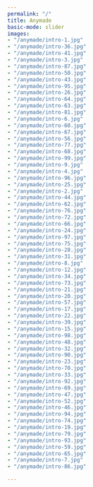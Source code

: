 ```yaml
---
permalink: "/"
title: Anymade
basic-mode: slider
images:
- "/anymade/intro-1.jpg"
- "/anymade/intro-36.jpg"
- "/anymade/intro-41.jpg"
- "/anymade/intro-3.jpg"
- "/anymade/intro-87.jpg"
- "/anymade/intro-50.jpg"
- "/anymade/intro-43.jpg"
- "/anymade/intro-95.jpg"
- "/anymade/intro-26.jpg"
- "/anymade/intro-64.jpg"
- "/anymade/intro-63.jpg"
- "/anymade/intro-81.jpg"
- "/anymade/intro-6.jpg"
- "/anymade/intro-60.jpg"
- "/anymade/intro-67.jpg"
- "/anymade/intro-56.jpg"
- "/anymade/intro-77.jpg"
- "/anymade/intro-68.jpg"
- "/anymade/intro-99.jpg"
- "/anymade/intro-9.jpg"
- "/anymade/intro-4.jpg"
- "/anymade/intro-96.jpg"
- "/anymade/intro-25.jpg"
- "/anymade/intro-2.jpg"
- "/anymade/intro-44.jpg"
- "/anymade/intro-62.jpg"
- "/anymade/intro-76.jpg"
- "/anymade/intro-72.jpg"
- "/anymade/intro-66.jpg"
- "/anymade/intro-24.jpg"
- "/anymade/intro-97.jpg"
- "/anymade/intro-75.jpg"
- "/anymade/intro-28.jpg"
- "/anymade/intro-31.jpg"
- "/anymade/intro-8.jpg"
- "/anymade/intro-12.jpg"
- "/anymade/intro-34.jpg"
- "/anymade/intro-73.jpg"
- "/anymade/intro-21.jpg"
- "/anymade/intro-20.jpg"
- "/anymade/intro-57.jpg"
- "/anymade/intro-17.jpg"
- "/anymade/intro-22.jpg"
- "/anymade/intro-39.jpg"
- "/anymade/intro-15.jpg"
- "/anymade/intro-98.jpg"
- "/anymade/intro-48.jpg"
- "/anymade/intro-32.jpg"
- "/anymade/intro-90.jpg"
- "/anymade/intro-23.jpg"
- "/anymade/intro-70.jpg"
- "/anymade/intro-33.jpg"
- "/anymade/intro-92.jpg"
- "/anymade/intro-69.jpg"
- "/anymade/intro-47.jpg"
- "/anymade/intro-52.jpg"
- "/anymade/intro-46.jpg"
- "/anymade/intro-94.jpg"
- "/anymade/intro-74.jpg"
- "/anymade/intro-19.jpg"
- "/anymade/intro-79.jpg"
- "/anymade/intro-93.jpg"
- "/anymade/intro-59.jpg"
- "/anymade/intro-65.jpg"
- "/anymade/intro-7.jpg"
- "/anymade/intro-86.jpg"

---
```

